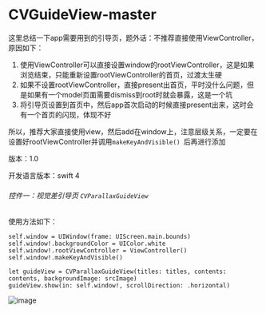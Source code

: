 # CVGuideView-master

这里总结一下app需要用到的引导页，题外话：不推荐直接使用ViewController，原因如下：
1. 使用ViewController可以直接设置window的rootViewController，这是如果浏览结束，只能重新设置rootViewController的首页，过渡太生硬
2.  如果不设置rootViewController，直接present出首页，平时没什么问题，但是如果有一个model页面需要dismiss到root时就会暴露，这是一个坑
3.  将引导页设置到首页中，然后app首次启动的时候直接present出来，这时会有一个首页的闪现，体现不好

所以，推荐大家直接使用view，然后add在window上，注意层级关系，一定要在设置好rootViewController并调用`makeKeyAndVisible() `后再进行添加


版本：1.0

开发语言版本：swift 4

###### 控件一：视觉差引导页 `CVParallaxGuideView`
使用方法如下：
```
self.window = UIWindow(frame: UIScreen.main.bounds)
self.window!.backgroundColor = UIColor.white
self.window!.rootViewController = ViewController()
self.window!.makeKeyAndVisible()

let guideView = CVParallaxGuideView(titles: titles, contents: contents, backgroundImage: srcImage)
guideView.show(in: self.window!, scrollDirection: .horizontal)
```

![image](https://github.com/weixhe/CVGuideView-master/blob/master/CVGuideView/ParallaxGuide.gif)

